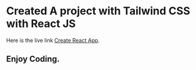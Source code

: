 # Created A project with Tailwind CSS with React JS

Here is the live link [Create React App](https://build-site-with-tailwind.web.app/).

## Enjoy Coding.

